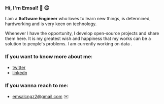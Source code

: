  ### Hi, I'm Emsal! 👋 😊
 
 I am a **Software Engineer** who loves to learn new things, is determined, hardworking and is very keen on technology.
 
 Whenever I have the opportunity, I develop open-source projects and share them here. It is my greatest wish and happiness that my works can be a solution to people's problems.
 I am currently working  on data . 
 
 ### If you want to know more about me:

* [twitter ](https://https://twitter.com/emsalcngz)
* [linkedn](https://tr.linkedin.com/in/emsalcengiz)
 
 
 ### If you wanna reach to me:

* [emsalcngz2@gmail.com](mailto:emsalcngz2@gmail.com) :envelope: 

